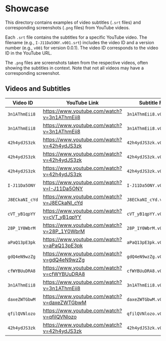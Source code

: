 # Showcase

This directory contains examples of video subtitles (`.srt` files) and corresponding screenshots (`.png` files) from YouTube videos.

Each `.srt` file contains the subtitles for a specific YouTube video. The filename (e.g., `I-J11Da5ONY.v001.srt`) includes the video ID and a version number (e.g., `v001` for version 0.0.1). The video ID corresponds to the video ID in the YouTube URL.

The `.png` files are screenshots taken from the respective videos, often showing the subtitles in context. Note that not all videos may have a corresponding screenshot.

## Videos and Subtitles

| Video ID      | YouTube Link                                | Subtitle File       | Version | Screenshot File     |
|---------------|---------------------------------------------|---------------------|---------|---------------------|
| `3n1AThmEii8` | https://www.youtube.com/watch?v=3n1AThmEii8 | `3n1AThmEii8.v001.srt` | 0.0.1 | `3n1AThmEii8.png` |
| `3n1AThmEii8` | https://www.youtube.com/watch?v=3n1AThmEii8 | `3n1AThmEii8.v007.srt` | 0.0.7 | `3n1AThmEii8.png` |
| `42h4ydJS3zk` | https://www.youtube.com/watch?v=42h4ydJS3zk | `42h4ydJS3zk.v002.srt` | 0.0.2 | `42h4ydJS3zk.png` |
| `42h4ydJS3zk` | https://www.youtube.com/watch?v=42h4ydJS3zk | `42h4ydJS3zk.v006.srt` | 0.0.6 | `42h4ydJS3zk.png` |
| `42h4ydJS3zk` | https://www.youtube.com/watch?v=42h4ydJS3zk | `42h4ydJS3zk.v007.srt` | 0.0.7 | `42h4ydJS3zk.png` |
| `I-J11Da5ONY` | https://www.youtube.com/watch?v=I-J11Da5ONY | `I-J11Da5ONY.v001.srt` | 0.0.1 | `I-J11Da5ONY.png` |
| `J8ECkaNI_cYd` | https://www.youtube.com/watch?v=J8ECkaNI_cYd | `J8ECkaNI_cYd.v001.srt` | 0.0.1 | `J8ECkaNI_cYd.png` |
| `cVT_yB1qpYY` | https://www.youtube.com/watch?v=cVT_yB1qpYY | `cVT_yB1qpYY.v001.srt` | 0.0.1 | N/A |
| `28P_1Y0WbrM` | https://www.youtube.com/watch?v=28P_1Y0WbrM | `28P_1Y0WbrM.v002.srt` | 0.0.2 | N/A |
| `aPaQ13pE3pk` | https://www.youtube.com/watch?v=aPaQ13pE3pk | `aPaQ13pE3pk.v003.srt` | 0.0.3 | N/A |
| `gdQ4eN9wzZg` | https://www.youtube.com/watch?v=gdQ4eN9wzZg | `gdQ4eN9wzZg.v004.srt` | 0.0.4 | N/A |
| `cfWYBUuDRA8` | https://www.youtube.com/watch?v=cfWYBUuDRA8 | `cfWYBUuDRA8.v005.srt` | 0.0.5 | N/A |
| `3n1AThmEii8` | https://www.youtube.com/watch?v=3n1AThmEii8 | `3n1AThmEii8.v007.srt` | 0.0.7 | N/A |
| `daxeZWTGbwM` | https://www.youtube.com/watch?v=daxeZWTGbwM | `daxeZWTGbwM.v007.srt` | 0.0.7 | N/A |
| `qfilQVNlozo` | https://www.youtube.com/watch?v=qfilQVNlozo | `qfilQVNlozo.v007.srt` | 0.0.7 | N/A |
| `42h4ydJS3zk` | https://www.youtube.com/watch?v=42h4ydJS3zk | `42h4ydJS3zk.v007.srt` | 0.0.7 | `42h4ydJS3zk.png` |

